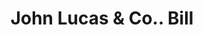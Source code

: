 ---
doi: 10.7916/D8C54Z08
date_other: '1880'
date_other_textual: 1880-1889
form: printed ephemera
genre:
- Invoices
name:
- John Lucas & Co.
object_in_context_url: https://biggert.cul.columbia.edu/items/view/ave_biggert_01424
subject_hierarchical_geographic:
- Philadelphia, Pennsylvania, United States
subject_name:
- John Lucas & Co.
title: John Lucas & Co.. Bill
sort_title: John Lucas & Co.. Bill
call_number: ave_biggert_01424
coordinates:
- 40.00944444444445,-75.13333333333334
pid: ave_biggert_01424
identifiers: ave_biggert_01424
permalink: /biggert/ave_biggert_01424/
layout: iiif-image-page
---